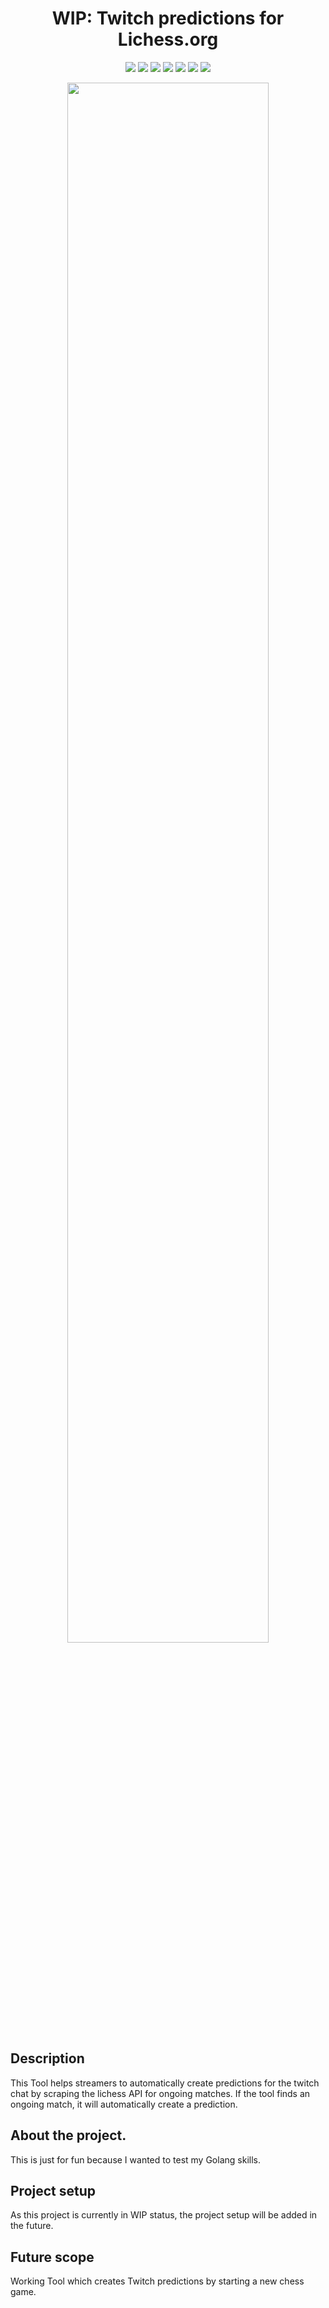 <h1 align="center">WIP: Twitch predictions for Lichess.org</h1>

<p align="center">


<img src="https://img.shields.io/badge/made%20by-FerencoVonMatterhorn-blue.svg" >

<img src="https://img.shields.io/badge/go-1.16-green.svg">

<img src="https://badges.frapsoft.com/os/v1/open-source.svg?v=103" >

<img src="https://img.shields.io/github/stars/ferencovonmatterhorn/twitch-lichess-predictions.svg?style=flat">

<img src="https://img.shields.io/github/languages/top/ferencovonmatterhorn/twitch-lichess-predictions.svg">

<img src="https://img.shields.io/github/issues/ferencovonmatterhorn/twitch-lichess-predictions.svg">

<img src="https://img.shields.io/badge/PRs-welcome-brightgreen.svg?style=flat">
</p>


<p align="center">
<img src="https://felix-mittermeier.de/oldStuff/img/schach2_small.jpg" width="80%"></p>

## Description

This Tool helps streamers to automatically create predictions for the twitch chat by scraping the lichess API for
ongoing matches. If the tool finds an ongoing match, it will automatically create a prediction.

## About the project.

This is just for fun because I wanted to test my Golang skills.

## Project setup

As this project is currently in WIP status, the project setup will be added in the future.

## Future scope

Working Tool which creates Twitch predictions by starting a new chess game.

